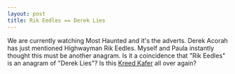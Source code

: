 ```yaml
--- 
layout: post
title: Rik Eedles == Derek Lies
---
```

We are currently watching Most Haunted and it's the adverts. Derek Acorah has just mentioned Highwayman Rik Eedles. Myself and Paula instantly thought this must be another anagram. Is it a coincidence that "Rik Eedles" is an anagram of "Derek Lies"? Is this [Kreed Kafer](http://roysworld.co.uk/?tag=kreed+kafer) all over again?
